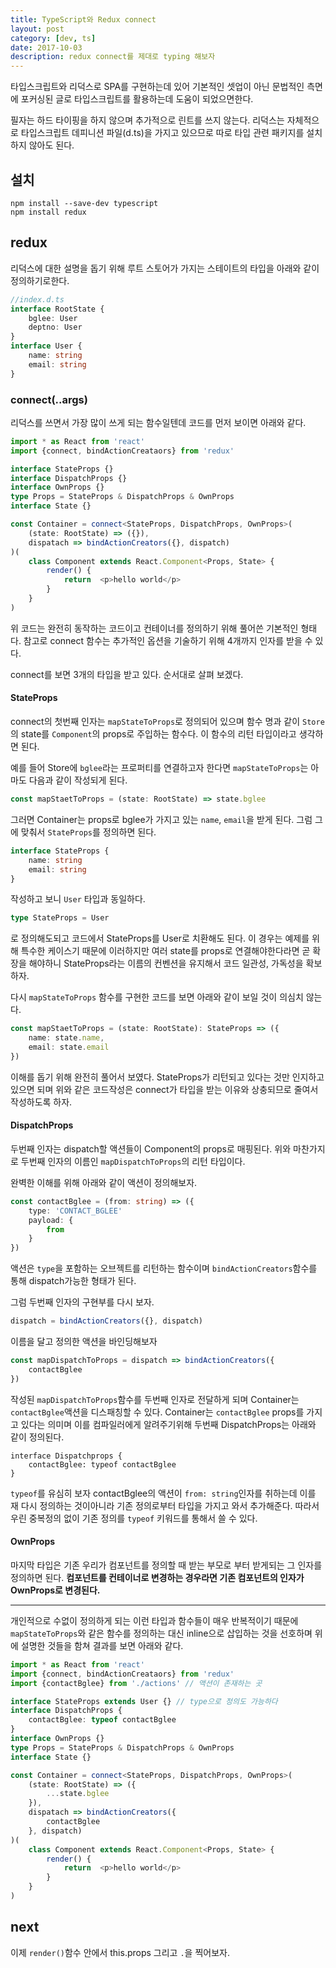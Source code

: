 ```yaml
---
title: TypeScript와 Redux connect
layout: post
category: [dev, ts]
date: 2017-10-03
description: redux connect를 제대로 typing 해보자
---
```


타입스크립트와 리덕스로 SPA를 구현하는데 있어 기본적인 셋업이 아닌 문법적인 측면에 포커싱된 글로 타입스크립트를 활용하는데 도움이 되었으면한다.

필자는 하드 타이핑을 하지 않으며 추가적으로 린트를 쓰지 않는다. 리덕스는 자체적으로 타입스크립트 데피니션 파일(d.ts)을 가지고 있으므로 따로 타입 관련 패키지를 설치하지 않아도 된다.

## 설치

```
npm install --save-dev typescript
npm install redux
```

## redux

리덕스에 대한 설명을 돕기 위해 루트 스토어가 가지는 스테이트의 타입을 아래와 같이 정의하기로한다.

```typescript
//index.d.ts
interface RootState {
	bglee: User
	deptno: User
}
interface User {
	name: string
	email: string
}
```


### connect(..args)

리덕스를 쓰면서 가장 많이 쓰게 되는 함수일텐데 코드를 먼저 보이면 아래와 같다.

```typescript
import * as React from 'react'
import {connect, bindActionCreataors} from 'redux'

interface StateProps {}
interface DispatchProps {}
interface OwnProps {}
type Props = StateProps & DispatchProps & OwnProps
interface State {}

const Container = connect<StateProps, DispatchProps, OwnProps>(
	(state: RootState) => ({}),
	dispatach => bindActionCreators({}, dispatch)
)(
	class Component extends React.Component<Props, State> {
		render() {
			return	<p>hello world</p>
		}
	}
)
```

위 코드는 완전히 동작하는 코드이고 컨테이너를 정의하기 위해 풀어쓴 기본적인 형태다. 참고로 connect 함수는 추가적인 옵션을 기술하기 위해 4개까지 인자를 받을 수 있다.

connect를 보면 3개의 타입을 받고 있다. 순서대로 살펴 보겠다.

#### StateProps

connect의 첫번째 인자는 `mapStateToProps`로 정의되어 있으며 함수 명과 같이 `Store`의 state를 `Component`의 props로 주입하는 함수다. 이 함수의 리턴 타입이라고 생각하면 된다.

예를 들어 Store에 `bglee`라는 프로퍼티를 연결하고자 한다면 `mapStateToProps`는 아마도 다음과 같이 작성되게 된다.

```typescript
const mapStaetToProps = (state: RootState) => state.bglee
```

그러면 Container는 props로 bglee가 가지고 있는 `name`, `email`을 받게 된다. 그럼 그에 맞춰서 `StateProps`를 정의하면 된다.

```typescript
interface StateProps {
	name: string
	email: string
}
```

작성하고 보니 `User` 타입과 동일하다.

```typescript
type StateProps = User
```

로 정의해도되고 코드에서 StateProps를 User로 치환해도 된다. 이 경우는 예제를 위해 특수한 케이스기 때문에 이러하지만 여러 state를 props로 연결해야한다라면 곧 확장을 해야하니 StateProps라는 이름의 컨벤션을 유지해서 코드 일관성, 가독성을 확보하자.

다시 `mapStateToProps` 함수를 구현한 코드를 보면 아래와 같이 보일 것이 의심치 않는다.

```typescript
const mapStaetToProps = (state: RootState): StateProps => ({
	name: state.name,
	email: state.email
})
```

이해를 돕기 위해 완전히 풀어서 보였다. StateProps가 리턴되고 있다는 것만 인지하고 있으면 되며 위와 같은 코드작성은 connect가 타입을 받는 이유와 상충되므로 줄여서 작성하도록 하자.

#### DispatchProps

두번째 인자는 dispatch할 액션들이 Component의 props로 매핑된다. 위와 마찬가지로 두번째 인자의 이름인 `mapDispatchToProps`의 리턴 타입이다.

완벽한 이해를 위해 아래와 같이 액션이 정의해보자.

```typescript
const contactBglee = (from: string) => ({
	type: 'CONTACT_BGLEE'
	payload: {
		from
	}
})
```

액션은 `type`을 포함하는 오브젝트를 리턴하는 함수이며 `bindActionCreators`함수를 통해 dispatch가능한 형태가 된다.

그럼 두번째 인자의 구현부를 다시 보자.

```typescript
dispatch = bindActionCreators({}, dispatch)
```

이름을 달고 정의한 액션을 바인딩해보자

```typescript
const mapDispatchToProps = dispatch => bindActionCreators({
	contactBglee
})
```

작성된 `mapDispatchToProps`함수를 두번째 인자로 전달하게 되며 Container는 `contactBglee`액션을 디스패칭할 수 있다. Container는 `contactBglee` props를 가지고 있다는 의미며 이를 컴파일러에게 알려주기위해 두번째 DispatchProps는 아래와 같이 정의된다.

```
interface Dispatchprops {
	contactBglee: typeof contactBglee
}
```

`typeof`를 유심히 보자 contactBglee의 액션이 `from: string`인자를 취하는데 이를 재 다시 정의하는 것이아니라 기존 정의로부터 타입을 가지고 와서 추가해준다. 따라서 우린 중복정의 없이 기존 정의를 `typeof` 키워드를 통해서 쓸 수 있다.

#### OwnProps

마지막 타입은 기존 우리가 컴포넌트를 정의할 때 받는 부모로 부터 받게되는 그 인자를 정의하면 된다. **컴포넌트를 컨테이너로 변경하는 경우라면 기존 컴포넌트의 인자가 OwnProps로 변경된다.**

---

개인적으로 수없이 정의하게 되는 이런 타입과 함수들이 매우 반복적이기 때문에 `mapStateToProps`와 같은 함수를 정의하는 대신 inline으로 삽입하는 것을 선호하며 위에 설명한 것들을 함쳐 결과를 보면 아래와 같다.

```typescript
import * as React from 'react'
import {connect, bindActionCreataors} from 'redux'
import {contactBglee} from './actions' // 액션이 존재하는 곳

interface StateProps extends User {} // type으로 정의도 가능하다
interface DispatchProps {
	contactBglee: typeof contactBglee
}
interface OwnProps {}
type Props = StateProps & DispatchProps & OwnProps
interface State {}

const Container = connect<StateProps, DispatchProps, OwnProps>(
	(state: RootState) => ({
		...state.bglee
	}),
	dispatach => bindActionCreators({
		contactBglee
	}, dispatch)
)(
	class Component extends React.Component<Props, State> {
		render() {
			return	<p>hello world</p>
		}
	}
)
```

## next

이제 `render()`함수 안에서 this.props 그리고 `.`을 찍어보자.
